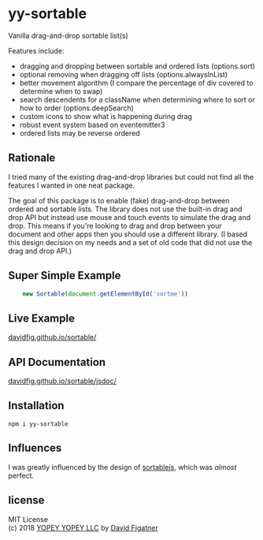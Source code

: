 # yy-sortable
Vanilla drag-and-drop sortable list(s)

Features include:

* dragging and dropping between sortable and ordered lists (options.sort)
* optional removing when dragging off lists (options.alwaysInList)
* better movement algorithm (I compare the percentage of div covered to determine when to swap)
* search descendents for a className when determining where to sort or how to order (options.deepSearch)
* custom icons to show what is happening during drag
* robust event system based on eventemitter3
* ordered lists may be reverse ordered 

## Rationale
I tried many of the existing drag-and-drop libraries but could not find all the features I wanted in one neat package.

The goal of this package is to enable (fake) drag-and-drop between ordered and sortable lists. The library does not use the built-in drag and drop API but instead use mouse and touch events to simulate the drag and drop. This means if you're looking to drag and drop between your document and other apps then you should use a different library. (I based this design decision on my needs and a set of old code that did not use the drag and drop API.) 

## Super Simple Example
```js
    new Sortable(document.getElementById('sortme'))
```

## Live Example
[davidfig.github.io/sortable/](https://davidfig.github.io/sortable/)

## API Documentation
[davidfig.github.io/sortable/jsdoc/](https://davidfig.github.io/sortable/jsdoc/)

## Installation

    npm i yy-sortable

## Influences
I was greatly influenced by the design of [sortablejs](https://github.com/RubaXa/Sortable), which was *almost* perfect.

## license  
MIT License  
(c) 2018 [YOPEY YOPEY LLC](https://yopeyopey.com/) by [David Figatner](https://twitter.com/yopey_yopey/)

